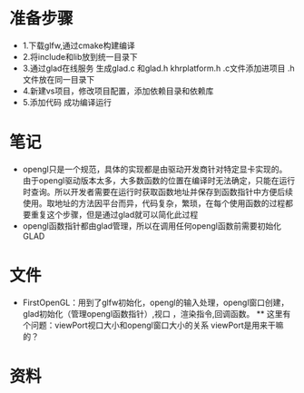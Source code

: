 # 准备步骤
* 1.下载glfw,通过cmake构建编译
* 2.将include和lib放到统一目录下
* 3.通过glad在线服务 生成glad.c 和glad.h khrplatform.h  .c文件添加进项目 .h文件放在同一目录下
* 4.新建vs项目，修改项目配置，添加依赖目录和依赖库
* 5.添加代码 成功编译运行



# 笔记 
* opengl只是一个规范，具体的实现都是由驱动开发商针对特定显卡实现的。 由于opengl驱动版本太多，大多数函数的位置在编译时无法确定，只能在运行时查询。所以开发者需要在运行时获取函数地址并保存到函数指针中方便后续使用。取地址的方法因平台而异，代码复杂，繁琐，在每个使用函数的过程都要重复这个步骤，但是通过glad就可以简化此过程
* opengl函数指针都由glad管理，所以在调用任何opengl函数前需要初始化GLAD 

# 文件
* FirstOpenGL：用到了glfw初始化，opengl的输入处理，opengl窗口创建，glad初始化（管理opengl函数指针）,视口 ，渲染指令,回调函数。
** 这里有个问题：viewPort视口大小和opengl窗口大小的关系 viewPort是用来干嘛的？

# 资料
